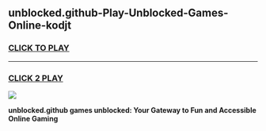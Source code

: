 
## unblocked.github-Play-Unblocked-Games-Online-kodjt
<h3>
<a href="https://premium76.site?title=unblocked.github&ref=25A">CLICK TO PLAY</a></h3>
<hr>

<h3>
<a href="https://premium76.site?title=unblocked.github&ref=25A">CLICK 2 PLAY</a>
  
</h3>

<a href="https://premium76.site?title=unblocked.github&ref=25A"><img src="https://clearcache.store/games.png"></a>


**unblocked.github games unblocked: Your Gateway to Fun and Accessible Online Gaming**
